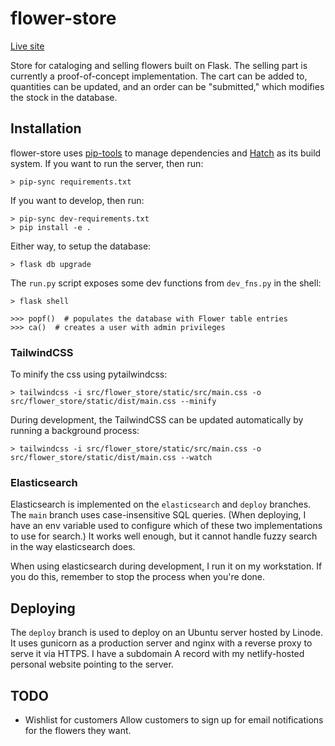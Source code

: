 # flower-store

[Live site](https://flowers.davidrambo.org)

Store for cataloging and selling flowers built on Flask.
The selling part is currently a proof-of-concept implementation.
The cart can be added to, quantities can be updated, and an order can be "submitted," which modifies the stock in the database.

## Installation

flower-store uses [pip-tools](pypi.org/project/pip-tools) to manage dependencies and [Hatch](hatch.pypa.io) as its build system.
If you want to run the server, then run:

```
> pip-sync requirements.txt
```

If you want to develop, then run:

```
> pip-sync dev-requirements.txt
> pip install -e .
```

Either way, to setup the database:

```
> flask db upgrade
```

The `run.py` script exposes some dev functions from `dev_fns.py` in the shell:

```
> flask shell

>>> popf()  # populates the database with Flower table entries
>>> ca()  # creates a user with admin privileges
```

### TailwindCSS

To minify the css using pytailwindcss:

```
> tailwindcss -i src/flower_store/static/src/main.css -o src/flower_store/static/dist/main.css --minify
```

During development, the TailwindCSS can be updated automatically by running a background process:

```
> tailwindcss -i src/flower_store/static/src/main.css -o src/flower_store/static/dist/main.css --watch
```

### Elasticsearch

Elasticsearch is implemented on the `elasticsearch` and `deploy` branches.
The `main` branch uses case-insensitive SQL queries.
(When deploying, I have an env variable used to configure which of these two implementations to use for search.)
It works well enough, but it cannot handle fuzzy search in the way elasticsearch does.

When using elasticsearch during development, I run it on my workstation.
If you do this, remember to stop the process when you're done.

## Deploying

The `deploy` branch is used to deploy on an Ubuntu server hosted by Linode.
It uses gunicorn as a production server and nginx with a reverse proxy to serve it via HTTPS.
I have a subdomain A record with my netlify-hosted personal website pointing to the server.

## TODO

- Wishlist for customers
  Allow customers to sign up for email notifications for the flowers they want.

